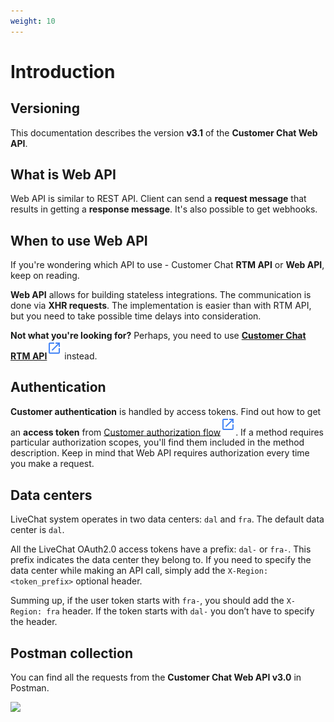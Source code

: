 ```yaml
---
weight: 10
---
```


# Introduction

## Versioning

This documentation describes the version **v3.1** of the **Customer Chat Web API**.

## What is Web API
Web API is similar to REST API. Client can send a **request message** that results in getting a **response message**. It's also possible to get webhooks. 

## When to use Web API
If you're wondering which API to use - Customer Chat **RTM API** or **Web API**, keep on reading.

**Web API** allows for building stateless integrations. The communication is done via **XHR requests**. The implementation is easier than with RTM API, but you need to take possible time delays into consideration.

**Not what you're looking for?** Perhaps, you need to use [**Customer Chat RTM API**](../customer-chat-rtm-api-v3.1)<sup>[![LiveChat Link](link.svg)](../customer-chat-rtm-api-v3.1)</sup> instead.


## Authentication

**Customer authentication** is handled by access tokens. Find out how to get an **access token** from [Customer authorization flow](https://developers.livechatinc.com/beta-docs/authorization/#customer-authorization-flow)<sup>[![LiveChat Link](link.svg)](https://developers.livechatinc.com/beta-docs/authorization/#customer-authorization-flow)</sup>. If a method requires particular authorization scopes, you'll find them included in the method description. Keep in mind that Web API requires authorization every time you make a request.

## Data centers

LiveChat system operates in two data centers: `dal` and `fra`. The default data center is `dal`.

All the LiveChat OAuth2.0 access tokens have a prefix: `dal-` or `fra-`. This prefix indicates the data center they belong to. If you need to specify the data center while making an API call, simply add the `X-Region: <token_prefix>` optional header.

Summing up, if the user token starts with `fra-`, you should add the `X-Region: fra` header. If the token starts with `dal-` you don’t have to specify the header.

## Postman collection

You can find all the requests from the **Customer Chat Web API v3.0** in Postman.

<a href="https://www.getpostman.com/collections/07cbb1599d95db0c7d85" target="_blank"><img src="https://run.pstmn.io/button.svg"></a>
